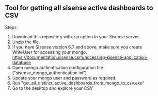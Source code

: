## Tool for getting all sisense active dashboards to CSV

Steps:

1. Download this repository with zip option to your Sisense server.
2. Unzip the file.
3. If you have Sisense version 6.7 and above, make sure you create WriteUser for accessing your mongo.  
	https://documentation.sisense.com/accessing-sisense-application-database
4. Open mongo authentication configuration file ("sisense_mongo_authentication.ini") 
5. Update your mongo user and password as required.
6. Run "get_all_distinct_active_dashboards_from_mongo_to_csv.exe" 
7. Go to the desktop and explore your CSV
